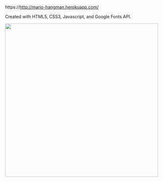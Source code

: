https://http://mario-hangman.herokuapp.com/

Created with HTML5, CSS3, Javascript, and Google Fonts API.

<img src="https://raw.githubusercontent.com/eric-h0/marioHangman/master/screenshots/1.png" width="500px" height="auto" />
